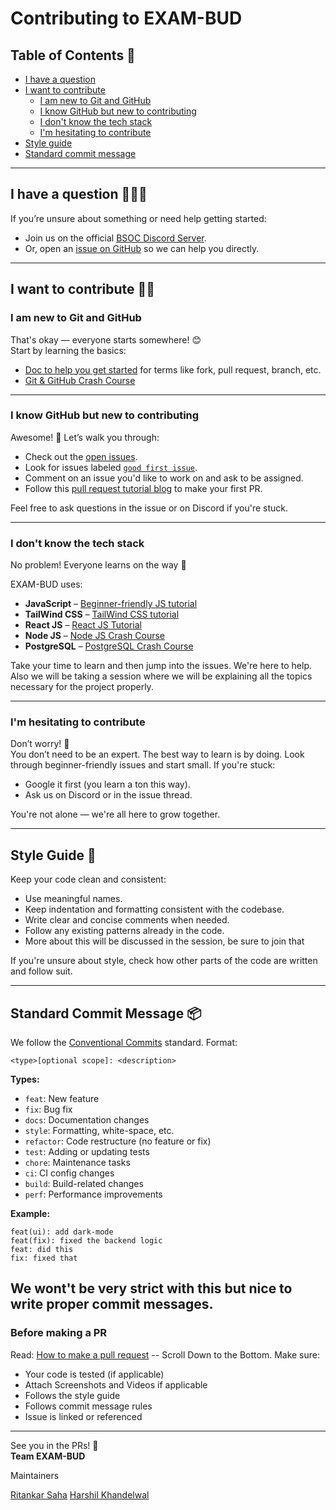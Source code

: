 # Contributing to EXAM-BUD

## Table of Contents 📃
- [I have a question](#i-have-a-question-🙋🙋‍♀️)
- [I want to contribute](#i-want-to-contribute-🧑‍💻)
  - [I am new to Git and GitHub](#i-am-new-to-git-and-github)
  - [I know GitHub but new to contributing](#i-know-github-but-new-to-contributing)
  - [I don't know the tech stack](#i-dont-know-the-tech-stack)
  - [I'm hesitating to contribute](#im-hesitating-to-contribute)
- [Style guide](#style-guide-🎨)
- [Standard commit message](#standard-commit-message-📦)

---

## I have a question 🙋🙋‍♀️

If you’re unsure about something or need help getting started:
- Join us on the official [BSOC Discord Server](https://discord.gg/zS98BAcJ).
- Or, open an [issue on GitHub](https://github.com/bsoc-bitbyte/ExamBud/issues/new/choose) so we can help you directly.

---

## I want to contribute 🧑‍💻

### I am new to Git and GitHub

That's okay — everyone starts somewhere! 😊  
Start by learning the basics:
- [Doc to help you get started](https://medium.com/@ritankar.saha786/understanding-git-and-github-b79bb84de9e8) for terms like fork, pull request, branch, etc.
- [Git & GitHub Crash Course](https://www.youtube.com/watch?v=RGOj5yH7evk)

---

### I know GitHub but new to contributing

Awesome! 🎉 Let’s walk you through:
- Check out the [open issues](https://github.com/bsoc-bitbyte/ExamBud/issues).
- Look for issues labeled [`good first issue`](https://github.com/bsoc-bitbyte/ExamBud/issues?q=is%3Aissue+is%3Aopen+label%3A%22good+first+issue%22).
- Comment on an issue you'd like to work on and ask to be assigned.
- Follow this [pull request tutorial blog](https://medium.com/@ritankar.saha786/understanding-git-and-github-b79bb84de9e8) to make your first PR.

Feel free to ask questions in the issue or on Discord if you're stuck.

---

### I don't know the tech stack

No problem! Everyone learns on the way 🚀  

EXAM-BUD uses:
- **JavaScript** – [Beginner-friendly JS tutorial](https://www.youtube.com/watch?v=hdI2bqOjy3c)
- **TailWind CSS** – [TailWind CSS tutorial](https://youtu.be/6biMWgD6_JY?si=2-oVqm6B0UhyeXNW)
- **React JS** – [React JS Tutorial](https://youtu.be/CgkZ7MvWUAA?si=3nJgFB-EF3_3l8Ki)
- **Node JS** – [Node JS Crash Course](https://youtu.be/32M1al-Y6Ag?si=OeU5SYEdh5srHh_b)
- **PostgreSQL** – [PostgreSQL Crash Course](https://youtu.be/zw4s3Ey8ayo?si=LkqG8rrWHJNrO6dr)

Take your time to learn and then jump into the issues. We're here to help.
Also we will be taking a session where we will be explaining all the topics necessary for the project properly. 

---

### I'm hesitating to contribute

Don’t worry! 💪  
You don’t need to be an expert. The best way to learn is by doing. Look through beginner-friendly issues and start small. If you're stuck:
- Google it first (you learn a ton this way).
- Ask us on Discord or in the issue thread.

You're not alone — we're all here to grow together.

---

## Style Guide 🎨

Keep your code clean and consistent:
- Use meaningful names.
- Keep indentation and formatting consistent with the codebase.
- Write clear and concise comments when needed.
- Follow any existing patterns already in the code.
- More about this will be discussed in the session, be sure to join that

If you're unsure about style, check how other parts of the code are written and follow suit.

---

## Standard Commit Message 📦

We follow the [Conventional Commits](https://www.conventionalcommits.org/en/v1.0.0-beta.2/) standard. Format:

```
<type>[optional scope]: <description>
```

**Types:**
- `feat`: New feature
- `fix`: Bug fix
- `docs`: Documentation changes
- `style`: Formatting, white-space, etc.
- `refactor`: Code restructure (no feature or fix)
- `test`: Adding or updating tests
- `chore`: Maintenance tasks
- `ci`: CI config changes
- `build`: Build-related changes
- `perf`: Performance improvements

**Example:**
```
feat(ui): add dark-mode
feat(fix): fixed the backend logic
feat: did this
fix: fixed that
```
We wont't be very strict with this but nice to write proper commit messages.
---

### Before making a PR

Read: [How to make a pull request](https://medium.com/@ritankar.saha786/understanding-git-and-github-b79bb84de9e8)  -- Scroll Down to the Bottom. 
Make sure:
- Your code is tested (if applicable)
- Attach Screenshots and Videos if applicable
- Follows the style guide
- Follows commit message rules
- Issue is linked or referenced

---

See you in the PRs! 🎉  
**Team EXAM-BUD**

Maintainers 

[Ritankar Saha](https://github.com/ritankarsaha)
[Harshil Khandelwal]()
